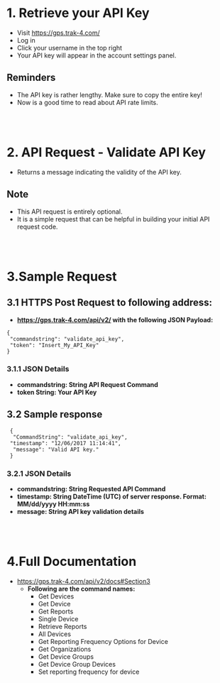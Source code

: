 # 1. Retrieve your API Key

- Visit https://gps.trak-4.com/
- Log in
- Click your username in the top right
- Your API key will appear in the account settings panel.

## Reminders

- The API key is rather lengthy. Make sure to copy the entire key!
- Now is a good time to read about API rate limits.

<br /><br />
# 2. API Request - Validate API Key

- Returns a message indicating the validity of the API key.

## Note

- This API request is entirely optional.
- It is a simple request that can be helpful in building your initial API request code.<br>

<br /><br />

# 3.Sample Request


## 3.1 HTTPS Post Request to following address:
- **https://gps.trak-4.com/api/v2/ with the following JSON Payload:**
```
{
 "commandstring": "validate_api_key",
 "token": "Insert_My_API_Key"
}
```
                            
### 3.1.1 JSON Details
- **commandstring:  String API Request Command**
- **token	String:	 Your API Key**
## 3.2 Sample response
```
 {
  "CommandString": "validate_api_key",
 "timestamp": "12/06/2017 11:14:41",
  "message": "Valid API key."
 }
 ```
### 3.2.1 JSON Details 
- **commandstring:	String	Requested API Command**
- **timestamp:	String	DateTime (UTC) of server response. Format: MM/dd/yyyy HH:mm:ss**
- **message:	String	API key validation details**  

 <br /><br />
# 4.Full Documentation

-  https://gps.trak-4.com/api/v2/docs#Section3   
	- **Following are the command names:**
		- Get Devices
		- Get Device
		- Get Reports 
		- Single Device
		- Retrieve Reports
		- All Devices
		- Get Reporting Frequency Options for Device
		- Get Organizations
		- Get Device Groups
		- Get Device Group Devices
		- Set reporting frequency for device


